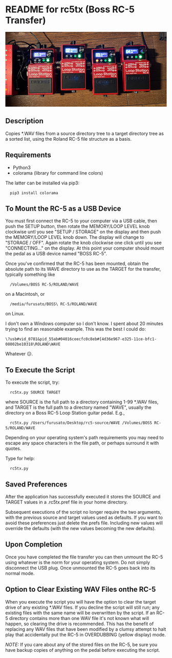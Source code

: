 README for rc5tx (Boss RC-5 Transfer)
=====================================

![RC-5 Loopers](img/loopers.jpg?raw=true "Boss RC-5 Loopers")


Description
-----------

Copies *.WAV files from a source directory tree to a target directory tree as
a sorted list, using the Roland RC-5 file structure as a basis.


Requirements
------------

* Python3
* colorama (library for command line colors)

The latter can be installed via pip3:
```
  pip3 install colorama
```


To Mount the RC-5 as a USB Device
---------------------------------

You must first connect the RC-5 to your computer via a USB cable, then push
the SETUP button, then rotate the MEMORY/LOOP LEVEL knob clockwise untl you
see "SETUP / STORAGE" on the display and then push the MEMORY/LOOP LEVEL knob
down. The display will change to "STORAGE / OFF". Again rotate the knob
clockwise one click until you see "CONNECTING..." on the display. At this point
your computer should mount the pedal as a USB device named "BOSS RC-5".

Once you've confirmed that the RC-5 has been mounted, obtain the absolute
path to its WAVE directory to use as the TARGET for the transfer, typically
something like
```
  /Volumes/BOSS RC-5/ROLAND/WAVE
```
on a Macintosh, or
```
  /media/furusato/BOSS\ RC-5/ROLAND/WAVE
```
on Linux.

I don't own a Windows computer so I don't know. I spent about 20 minutes trying
to find an reasonable example. This was the best I could do:
```
\?usb#vid_0781&pid_55ab#04016ceecfc0c8eb#{4d36e967-e325-11ce-bfc1-08002be10318\ROLAND\WAVE
```
Whatever 😑.


To Execute the Script
---------------------

To execute the script, try:
```
  rc5tx.py SOURCE TARGET
```
where SOURCE is the full path to a directory containing 1-99 *.WAV files, and
TARGET is the full path to a directory named "WAVE", usually the directory on a
Boss RC-5 Loop Station guitar pedal. E.g.,
```
  rc5tx.py /Users/furusato/Desktop/rc5-source/WAVE /Volumes/BOSS RC-5/ROLAND/WAVE
```
Depending on your operating system's path requirements you may need to escape
any space characters in the file path, or perhaps surround it with quotes.

Type for help:
```
  rc5tx.py
```

Saved Preferences
-----------------

After the application has successfully executed it stores the SOURCE and TARGET
values in a .rc5tx.pref file in your home directory. 

Subsequent executions of the script no longer require the two arguments, with the
previous source and target values used as defaults. If you want to avoid these
preferences just delete the prefs file. Including new values will override the
defaults (with the new values becoming the new defaults).


Upon Completion
---------------

Once you have completed the file transfer you can then unmount the RC-5 using
whatever is the norm for your operating system. Do not simply disconnect the USB
plug. Once unmounted the RC-5 goes back into its normal mode.


Option to Clear Existing WAV Files onthe RC-5
---------------------------------------------

When you execute the script you will have the option to clear the target drive of
any existing *.WAV files. If you decline the script will still run; any existing
files with the same name will be overwritten by the script. If an RC-5 directory
contains more than one WAV file it's not known what will happen, so clearing the
drive is recommended. This has the benefit of replacing any WAV files that have
been modified by a clumsy attempt to halt play that accidentally put the RC-5 in
OVERDUBBING (yellow display) mode.

*NOTE:* If you care about any of the stored files on the RC-5, be sure you have
backup copies of anything on the pedal before executing the script.

